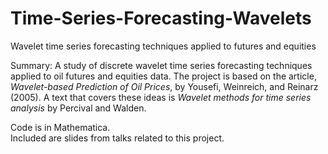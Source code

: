 # Time-Series-Forecasting-Wavelets
Wavelet time series forecasting techniques applied to futures and equities

Summary:
A study of discrete wavelet time series forecasting techniques applied to oil futures and equities data. The project is based on the article, *Wavelet-based Prediction of Oil Prices*, by Yousefi, Weinreich, and Reinarz (2005). A text that covers these ideas is *Wavelet methods for time series analysis* by Percival and Walden.

Code is in Mathematica.   
Included are slides from talks related to this project.
